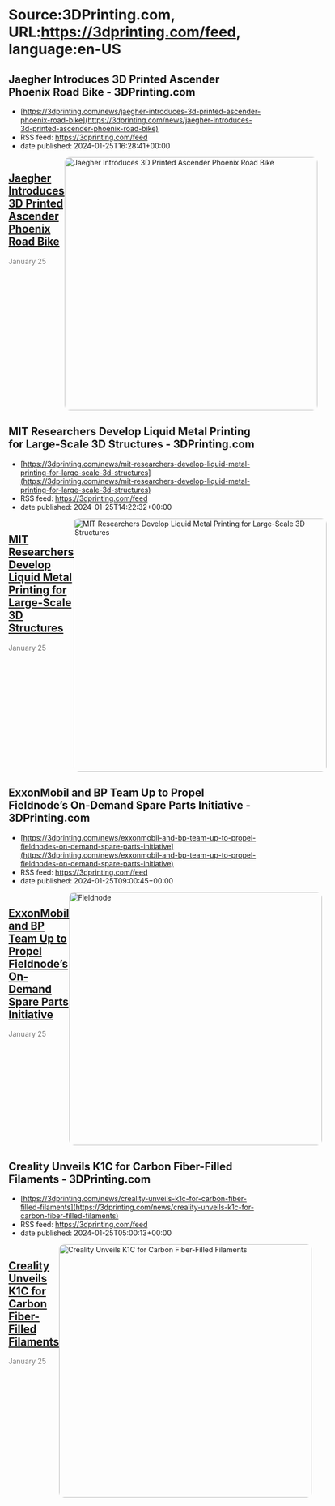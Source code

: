 # Source:3DPrinting.com, URL:https://3dprinting.com/feed, language:en-US

## Jaegher Introduces 3D Printed Ascender Phoenix Road Bike - 3DPrinting.com
 - [https://3dprinting.com/news/jaegher-introduces-3d-printed-ascender-phoenix-road-bike](https://3dprinting.com/news/jaegher-introduces-3d-printed-ascender-phoenix-road-bike)
 - RSS feed: https://3dprinting.com/feed
 - date published: 2024-01-25T16:28:41+00:00

<div style="display: flex;"><div><h2><a href="https://3dprinting.com/news/jaegher-introduces-3d-printed-ascender-phoenix-road-bike/" target="_blank">Jaegher Introduces 3D Printed Ascender Phoenix Road Bike</a></h2><span style="color: #777; font-size: 14px; margin-top: auto;">January 25</span></div><div><img alt="Jaegher Introduces 3D Printed Ascender Phoenix Road Bike" class="attachment-singular-featured-thumb size-singular-featured-thumb wp-post-image" height="500" src="https://3dprinting.com/wp-content/uploads/image4-65-500x500.png" style="border-radius: 10px; overflow: hidden;" width="500" /></div></div>

## MIT Researchers Develop Liquid Metal Printing for Large-Scale 3D Structures - 3DPrinting.com
 - [https://3dprinting.com/news/mit-researchers-develop-liquid-metal-printing-for-large-scale-3d-structures](https://3dprinting.com/news/mit-researchers-develop-liquid-metal-printing-for-large-scale-3d-structures)
 - RSS feed: https://3dprinting.com/feed
 - date published: 2024-01-25T14:22:32+00:00

<div style="display: flex;"><div><h2><a href="https://3dprinting.com/news/mit-researchers-develop-liquid-metal-printing-for-large-scale-3d-structures/" target="_blank">MIT Researchers Develop Liquid Metal Printing for Large-Scale 3D Structures</a></h2><span style="color: #777; font-size: 14px; margin-top: auto;">January 25</span></div><div><img alt="MIT Researchers Develop Liquid Metal Printing for Large-Scale 3D Structures" class="attachment-singular-featured-thumb size-singular-featured-thumb wp-post-image" height="500" src="https://3dprinting.com/wp-content/uploads/image5-34-500x500.png" style="border-radius: 10px; overflow: hidden;" width="500" /></div></div>

## ExxonMobil and BP Team Up to Propel Fieldnode’s On-Demand Spare Parts Initiative - 3DPrinting.com
 - [https://3dprinting.com/news/exxonmobil-and-bp-team-up-to-propel-fieldnodes-on-demand-spare-parts-initiative](https://3dprinting.com/news/exxonmobil-and-bp-team-up-to-propel-fieldnodes-on-demand-spare-parts-initiative)
 - RSS feed: https://3dprinting.com/feed
 - date published: 2024-01-25T09:00:45+00:00

<div style="display: flex;"><div><h2><a href="https://3dprinting.com/news/exxonmobil-and-bp-team-up-to-propel-fieldnodes-on-demand-spare-parts-initiative/" target="_blank">ExxonMobil and BP Team Up to Propel Fieldnode&#8217;s On-Demand Spare Parts Initiative</a></h2><span style="color: #777; font-size: 14px; margin-top: auto;">January 25</span></div><div><img alt="Fieldnode" class="attachment-singular-featured-thumb size-singular-featured-thumb wp-post-image" height="500" src="https://3dprinting.com/wp-content/uploads/image1-157-500x500.png" style="border-radius: 10px; overflow: hidden;" width="500" /></div></div>

## Creality Unveils K1C for Carbon Fiber-Filled Filaments - 3DPrinting.com
 - [https://3dprinting.com/news/creality-unveils-k1c-for-carbon-fiber-filled-filaments](https://3dprinting.com/news/creality-unveils-k1c-for-carbon-fiber-filled-filaments)
 - RSS feed: https://3dprinting.com/feed
 - date published: 2024-01-25T05:00:13+00:00

<div style="display: flex;"><div><h2><a href="https://3dprinting.com/news/creality-unveils-k1c-for-carbon-fiber-filled-filaments/" target="_blank">Creality Unveils K1C for Carbon Fiber-Filled Filaments</a></h2><span style="color: #777; font-size: 14px; margin-top: auto;">January 25</span></div><div><img alt="Creality Unveils K1C for Carbon Fiber-Filled Filaments" class="attachment-singular-featured-thumb size-singular-featured-thumb wp-post-image" height="500" src="https://3dprinting.com/wp-content/uploads/image1-86-500x500.jpg" style="border-radius: 10px; overflow: hidden;" width="500" /></div></div>

